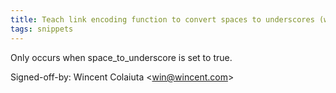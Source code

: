 ```yaml
---
title: Teach link encoding function to convert spaces to underscores (wikitext, b435829)
tags: snippets
---
```


Only occurs when space_to_underscore is set to true.

Signed-off-by: Wincent Colaiuta &lt;win@wincent.com&gt;

